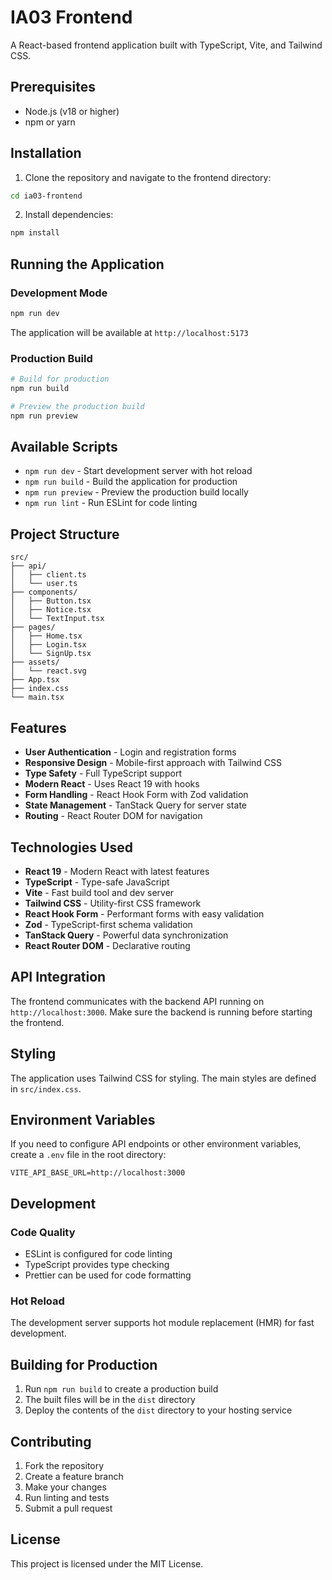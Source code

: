 # IA03 Frontend

A React-based frontend application built with TypeScript, Vite, and Tailwind CSS.

## Prerequisites

- Node.js (v18 or higher)
- npm or yarn

## Installation

1. Clone the repository and navigate to the frontend directory:
```bash
cd ia03-frontend
```

2. Install dependencies:
```bash
npm install
```

## Running the Application

### Development Mode
```bash
npm run dev
```

The application will be available at `http://localhost:5173`

### Production Build
```bash
# Build for production
npm run build

# Preview the production build
npm run preview
```

## Available Scripts

- `npm run dev` - Start development server with hot reload
- `npm run build` - Build the application for production
- `npm run preview` - Preview the production build locally
- `npm run lint` - Run ESLint for code linting

## Project Structure

```
src/
├── api/
│   ├── client.ts
│   └── user.ts
├── components/
│   ├── Button.tsx
│   ├── Notice.tsx
│   └── TextInput.tsx
├── pages/
│   ├── Home.tsx
│   ├── Login.tsx
│   └── SignUp.tsx
├── assets/
│   └── react.svg
├── App.tsx
├── index.css
└── main.tsx
```

## Features

- **User Authentication** - Login and registration forms
- **Responsive Design** - Mobile-first approach with Tailwind CSS
- **Type Safety** - Full TypeScript support
- **Modern React** - Uses React 19 with hooks
- **Form Handling** - React Hook Form with Zod validation
- **State Management** - TanStack Query for server state
- **Routing** - React Router DOM for navigation

## Technologies Used

- **React 19** - Modern React with latest features
- **TypeScript** - Type-safe JavaScript
- **Vite** - Fast build tool and dev server
- **Tailwind CSS** - Utility-first CSS framework
- **React Hook Form** - Performant forms with easy validation
- **Zod** - TypeScript-first schema validation
- **TanStack Query** - Powerful data synchronization
- **React Router DOM** - Declarative routing

## API Integration

The frontend communicates with the backend API running on `http://localhost:3000`. Make sure the backend is running before starting the frontend.

## Styling

The application uses Tailwind CSS for styling. The main styles are defined in `src/index.css`.

## Environment Variables

If you need to configure API endpoints or other environment variables, create a `.env` file in the root directory:

```env
VITE_API_BASE_URL=http://localhost:3000
```

## Development

### Code Quality
- ESLint is configured for code linting
- TypeScript provides type checking
- Prettier can be used for code formatting

### Hot Reload
The development server supports hot module replacement (HMR) for fast development.

## Building for Production

1. Run `npm run build` to create a production build
2. The built files will be in the `dist` directory
3. Deploy the contents of the `dist` directory to your hosting service

## Contributing

1. Fork the repository
2. Create a feature branch
3. Make your changes
4. Run linting and tests
5. Submit a pull request

## License

This project is licensed under the MIT License.